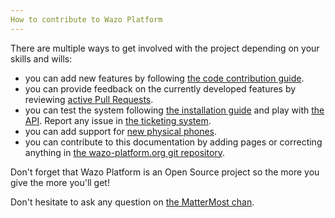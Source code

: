```yaml
---
How to contribute to Wazo Platform
---
```


There are multiple ways to get involved with the project depending on
your skills and wills:

- you can add new features by following [the code contribution guide](contribute/code).
- you can provide feedback on the currently developed features by reviewing [active Pull Requests](https://github.com/pulls?utf8=%E2%9C%93&q=is%3Aopen+is%3Apr++archived%3Afalse+user%3Awazo-platform).
- you can test the system following [the installation guide](install) and play with [the API](documentation). Report any issue in [the ticketing system](https://wazo-dev.atlassian.net/).
- you can add support for [new physical phones](contribute/phone_plugins).
- you can contribute to this documentation by adding pages or correcting anything in [the wazo-platform.org git repository](https://github.com/wazo-platform/wazo-platform.org).

Don't forget that Wazo Platform is an Open Source project so the more you give the more you'll get!

Don't hesitate to ask any question on [the MatterMost chan](https://mm.wazo.community/wazo-platform/channels/town-square).
